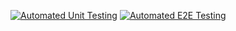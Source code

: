 [![Automated Unit Testing](https://github.com/Whisperpiano/social-media-client/actions/workflows/unit-test.yml/badge.svg)](https://github.com/Whisperpiano/social-media-client/actions/workflows/unit-test.yml)
[![Automated E2E Testing](https://github.com/Whisperpiano/social-media-client/actions/workflows/e2e-test.yml/badge.svg)](https://github.com/Whisperpiano/social-media-client/actions/workflows/e2e-test.yml)
